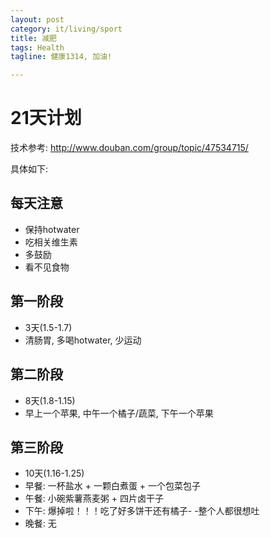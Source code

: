 ```yaml
---
layout: post
category: it/living/sport
title: 减肥
tags: Health
tagline: 健康1314, 加油!

---
```


# 21天计划

技术参考: http://www.douban.com/group/topic/47534715/

具体如下:

## 每天注意
- 保持hotwater
- 吃相关维生素
- 多鼓励
- 看不见食物

## 第一阶段

- 3天(1.5-1.7)
- 清肠胃, 多喝hotwater, 少运动

## 第二阶段

- 8天(1.8-1.15)
- 早上一个苹果, 中午一个橘子/蔬菜, 下午一个苹果

## 第三阶段

- 10天(1.16-1.25)
- 早餐: 一杯盐水 + 一颗白煮蛋 + 一个包菜包子 
- 午餐: 小碗紫薯燕麦粥 + 四片卤干子
- 下午: 爆掉啦！！！吃了好多饼干还有橘子- -整个人都很想吐
- 晚餐: 无

